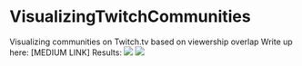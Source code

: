 # VisualizingTwitchCommunities
Visualizing communities on Twitch.tv based on viewership overlap
Write up here: [MEDIUM LINK]
Results:
![](OutputImages/FruchtermanFinals/FruchtermanHighRes.png)
![](OutputImages/ForceFinals/ForceAtlasHighRes.png)
